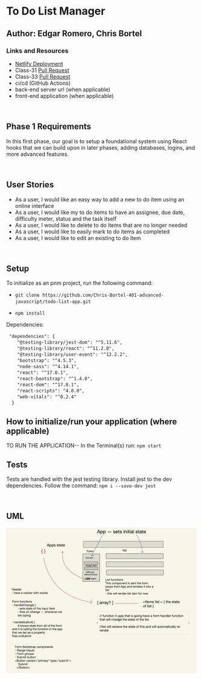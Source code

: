 # To Do List Manager
## Author: Edgar Romero, Chris Bortel
### Links and Resources
- [Netlify Deployment](https://5fbaee2f6f4ad000083c8bb1--nostalgic-mahavira-2ef425.netlify.app/)
- Class-31 [Pull Request]('https://github.com/Chris-Bortel-401-advanced-javascript/todo-list-app/pull/1')
- Class-33 [Pull Request]('https://github.com/Chris-Bortel-401-advanced-javascript/todo-list-app/pull/9')
- ci/cd (GitHub Actions)
- back-end server url (when applicable)
- front-end application (when applicable)

<br>

## Phase 1 Requirements
 In this first phase, our goal is to setup a foundational system using React hooks that we can build upon in later phases, adding databases, logins, and more advanced features.

<br>

## User Stories
- As a user, I would like an easy way to add a new to do item using an online interface
- As a user, I would like my to do items to have an assignee, due date, difficulty meter, status and the task itself
- As a user, I would like to delete to do items that are no longer needed
- As a user, I would like to easily mark to do items as completed
- As a user, I would like to edit an existing to do item

<br>

## Setup
To initialize as an pnm project, run the following command:
<br>

- `git clone https://github.com/Chris-Bortel-401-advanced-javascript/todo-list-app.git`


- `npm install`

Dependencies: 
```
 "dependencies": {
    "@testing-library/jest-dom": "^5.11.6",
    "@testing-library/react": "^11.2.0",
    "@testing-library/user-event": "^12.2.2",
    "bootstrap": "^4.5.3",
    "node-sass": "^4.14.1",
    "react": "^17.0.1",
    "react-bootstrap": "^1.4.0",
    "react-dom": "^17.0.1",
    "react-scripts": "4.0.0",
    "web-vitals": "^0.2.4"
  }
```


## How to initialize/run your application (where applicable)
TO RUN THE APPLICATION--
In the Terminal(s) run: `npm start `



## Tests
Tests are handled with the jest testing library. Install jest to the dev dependencies. Follow the command:
`npm i --save-dev jest`

<br>

## UML
![whiteboard](todo-list-phase1-uml.png)





